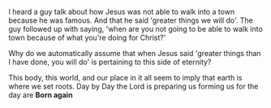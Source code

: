 I heard a guy talk about how Jesus was not able to walk into a town because he was famous. And that he said 'greater things we will do'. The guy followed up with saying, 'when are you not going to be able to walk into town because of what you're doing for Christ?'

Why do we automatically assume that when Jesus said 'greater things than I have done, you will do' is pertaining to this side of eternity?

This body, this world, and our place in it all seem to imply that earth is where we set roots. Day by Day the Lord is preparing us forming us for the day are **Born again**
